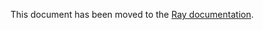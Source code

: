 This document has been moved to the [Ray documentation](https://docs.ray.io/en/master/cluster/kubernetes/k8s-ecosystem/volcano.html).
